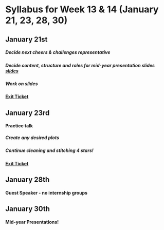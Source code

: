 # Syllabus for Week 13 & 14 (January 21, 23, 28, 30)


## January 21st
##### Decide next cheers & challenges representative 
##### Decide content, structure and roles for mid-year presentation slides [slides](https://docs.google.com/presentation/d/1Hj2bN0ZGYKSh6BJPC9JfHQNvXgsMvsMJen50A9mCK74/edit?usp=sharing)
##### Work on slides
#### [Exit Ticket](https://docs.google.com/forms/d/e/1FAIpQLSfftMKYctEGVfuiOdgorBKmERJeUBgbRL4rlHf1-kWgpKU_Tg/viewform?usp=sf_link)



## January 23rd
#### Practice talk
##### Create any desired plots
##### Continue cleaning and stitching 4 stars!
#### [Exit Ticket](https://docs.google.com/forms/d/e/1FAIpQLSfftMKYctEGVfuiOdgorBKmERJeUBgbRL4rlHf1-kWgpKU_Tg/viewform?usp=sf_link)


## January 28th
#### Guest Speaker - no internship groups



## January 30th
#### Mid-year Presentations! 
